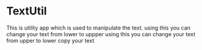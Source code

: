 # TextUtil
This is utility app  which is used to manipulate the text.
using this you can change your text from lower to uppper
using this you can change your text from upper to lower
copy your text
